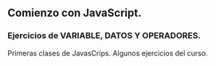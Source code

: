 ## Comienzo con JavaScript. 
### Ejercicios de VARIABLE, DATOS Y OPERADORES. 

Primeras clases de JavasCrips. Algunos ejercicios del curso. 